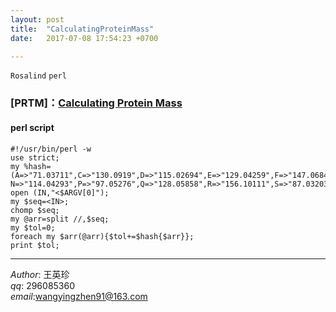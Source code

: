 ```yaml
---
layout: post  
title:  "CalculatingProteinMass"  
date:   2017-07-08 17:54:23 +0700  

---
```


`Rosalind` `perl`

### [PRTM]：[Calculating Protein Mass](http://rosalind.info/problems/prtm/)

#### perl script
    
    #!/usr/bin/perl -w  
    use strict;
    my %hash=(A=>"71.03711",C=>"130.0919",D=>"115.02694",E=>"129.04259",F=>"147.06841",G=>"57.02146",H=>"137.05891",I=>"113.08406",K=>128.09496,L=>"113.08406",M=>"131.04049",
    N=>"114.04293",P=>"97.05276",Q=>"128.05858",R=>"156.10111",S=>"87.03203",T=>"101.04768",V=>"99.06841",W=>"186.07931",Y=>"163.06333");
    open (IN,"<$ARGV[0]");  
    my $seq=<IN>;  
    chomp $seq;
    my @arr=split //,$seq;
    my $tol=0;
    foreach my $arr(@arr){$tol+=$hash{$arr}};
    print $tol;


-------------
*Author*: 王英珍   
*qq*: 296085360  
*email*:wangyingzhen91@163.com  
